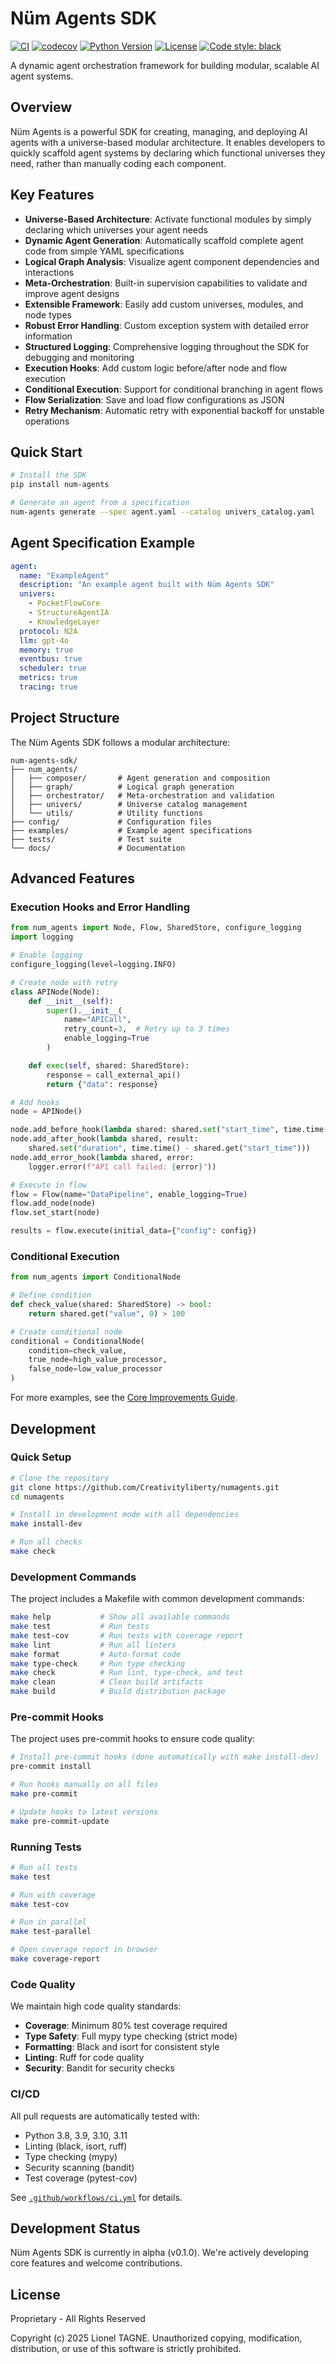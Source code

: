 # Nüm Agents SDK

[![CI](https://github.com/Creativityliberty/numagents/workflows/CI/badge.svg)](https://github.com/Creativityliberty/numagents/actions)
[![codecov](https://codecov.io/gh/Creativityliberty/numagents/branch/main/graph/badge.svg)](https://codecov.io/gh/Creativityliberty/numagents)
[![Python Version](https://img.shields.io/badge/python-3.8%2B-blue)](https://www.python.org/downloads/)
[![License](https://img.shields.io/badge/license-Proprietary-red.svg)](LICENSE)
[![Code style: black](https://img.shields.io/badge/code%20style-black-000000.svg)](https://github.com/psf/black)

A dynamic agent orchestration framework for building modular, scalable AI agent systems.

## Overview

Nüm Agents is a powerful SDK for creating, managing, and deploying AI agents with a universe-based modular architecture. It enables developers to quickly scaffold agent systems by declaring which functional universes they need, rather than manually coding each component.

## Key Features

- **Universe-Based Architecture**: Activate functional modules by simply declaring which universes your agent needs
- **Dynamic Agent Generation**: Automatically scaffold complete agent code from simple YAML specifications
- **Logical Graph Analysis**: Visualize agent component dependencies and interactions
- **Meta-Orchestration**: Built-in supervision capabilities to validate and improve agent designs
- **Extensible Framework**: Easily add custom universes, modules, and node types
- **Robust Error Handling**: Custom exception system with detailed error information
- **Structured Logging**: Comprehensive logging throughout the SDK for debugging and monitoring
- **Execution Hooks**: Add custom logic before/after node and flow execution
- **Conditional Execution**: Support for conditional branching in agent flows
- **Flow Serialization**: Save and load flow configurations as JSON
- **Retry Mechanism**: Automatic retry with exponential backoff for unstable operations

## Quick Start

```bash
# Install the SDK
pip install num-agents

# Generate an agent from a specification
num-agents generate --spec agent.yaml --catalog univers_catalog.yaml
```

## Agent Specification Example

```yaml
agent:
  name: "ExampleAgent"
  description: "An example agent built with Nüm Agents SDK"
  univers:
    - PocketFlowCore
    - StructureAgentIA
    - KnowledgeLayer
  protocol: N2A
  llm: gpt-4o
  memory: true
  eventbus: true
  scheduler: true
  metrics: true
  tracing: true
```

## Project Structure

The Nüm Agents SDK follows a modular architecture:

```text
num-agents-sdk/
├── num_agents/
│   ├── composer/       # Agent generation and composition
│   ├── graph/          # Logical graph generation
│   ├── orchestrator/   # Meta-orchestration and validation
│   ├── univers/        # Universe catalog management
│   └── utils/          # Utility functions
├── config/             # Configuration files
├── examples/           # Example agent specifications
├── tests/              # Test suite
└── docs/               # Documentation
```

## Advanced Features

### Execution Hooks and Error Handling

```python
from num_agents import Node, Flow, SharedStore, configure_logging
import logging

# Enable logging
configure_logging(level=logging.INFO)

# Create node with retry
class APINode(Node):
    def __init__(self):
        super().__init__(
            name="APICall",
            retry_count=3,  # Retry up to 3 times
            enable_logging=True
        )

    def exec(self, shared: SharedStore):
        response = call_external_api()
        return {"data": response}

# Add hooks
node = APINode()

node.add_before_hook(lambda shared: shared.set("start_time", time.time()))
node.add_after_hook(lambda shared, result:
    shared.set("duration", time.time() - shared.get("start_time")))
node.add_error_hook(lambda shared, error:
    logger.error(f"API call failed: {error}"))

# Execute in flow
flow = Flow(name="DataPipeline", enable_logging=True)
flow.add_node(node)
flow.set_start(node)

results = flow.execute(initial_data={"config": config})
```

### Conditional Execution

```python
from num_agents import ConditionalNode

# Define condition
def check_value(shared: SharedStore) -> bool:
    return shared.get("value", 0) > 100

# Create conditional node
conditional = ConditionalNode(
    condition=check_value,
    true_node=high_value_processor,
    false_node=low_value_processor
)
```

For more examples, see the [Core Improvements Guide](docs/core_improvements.md).

## Development

### Quick Setup

```bash
# Clone the repository
git clone https://github.com/Creativityliberty/numagents.git
cd numagents

# Install in development mode with all dependencies
make install-dev

# Run all checks
make check
```

### Development Commands

The project includes a Makefile with common development commands:

```bash
make help           # Show all available commands
make test           # Run tests
make test-cov       # Run tests with coverage report
make lint           # Run all linters
make format         # Auto-format code
make type-check     # Run type checking
make check          # Run lint, type-check, and test
make clean          # Clean build artifacts
make build          # Build distribution package
```

### Pre-commit Hooks

The project uses pre-commit hooks to ensure code quality:

```bash
# Install pre-commit hooks (done automatically with make install-dev)
pre-commit install

# Run hooks manually on all files
make pre-commit

# Update hooks to latest versions
make pre-commit-update
```

### Running Tests

```bash
# Run all tests
make test

# Run with coverage
make test-cov

# Run in parallel
make test-parallel

# Open coverage report in browser
make coverage-report
```

### Code Quality

We maintain high code quality standards:
- **Coverage**: Minimum 80% test coverage required
- **Type Safety**: Full mypy type checking (strict mode)
- **Formatting**: Black and isort for consistent style
- **Linting**: Ruff for code quality
- **Security**: Bandit for security checks

### CI/CD

All pull requests are automatically tested with:
- Python 3.8, 3.9, 3.10, 3.11
- Linting (black, isort, ruff)
- Type checking (mypy)
- Security scanning (bandit)
- Test coverage (pytest-cov)

See [`.github/workflows/ci.yml`](.github/workflows/ci.yml) for details.

## Development Status

Nüm Agents SDK is currently in alpha (v0.1.0). We're actively developing core features and welcome contributions.

## License

Proprietary - All Rights Reserved

Copyright (c) 2025 Lionel TAGNE. Unauthorized copying, modification, distribution, or use of this software is strictly prohibited.
